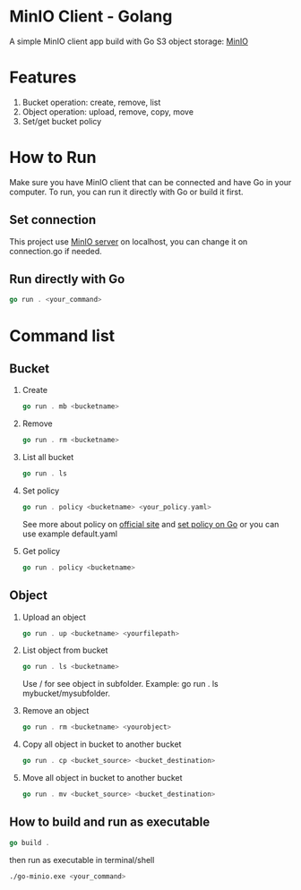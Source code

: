 # MinIO Client - Golang
A simple MinIO client app build with Go
S3 object storage: [MinIO](https://min.io/)

# Features
1. Bucket operation: create, remove, list
2. Object operation: upload, remove, copy, move
3. Set/get bucket policy

# How to Run
Make sure you have MinIO client that can be connected and have Go in your computer. To run, you can run it directly with Go or build it first.
## Set connection
This project use [MinIO server](https://docs.min.io/docs/minio-quickstart-guide.html) on localhost, you can change it on connection.go if needed.
## Run directly with Go
```go
go run . <your_command>
```

# Command list
## Bucket
1. Create
    ```go
    go run . mb <bucketname>
    ```
    
2. Remove
    ```go
    go run . rm <bucketname>
    ```
    
3. List all bucket
    ```go
    go run . ls
    ```
    
4. Set policy
    ```go
    go run . policy <bucketname> <your_policy.yaml>
    ```
    See more about policy on [official site](https://docs.min.io/minio/baremetal/security/minio-identity-management/policy-based-access-control.html) and [set policy on Go](https://docs.min.io/docs/golang-client-api-reference.html#SetBucketPolicy) or you can use example default.yaml
    
5. Get policy
    ```go
    go run . policy <bucketname>
    ```
## Object
1. Upload an object
    ```go
    go run . up <bucketname> <yourfilepath>
    ```
    
2. List object from bucket
    ```go
    go run . ls <bucketname>
    ```
    Use / for see object in subfolder. Example: go run . ls mybucket/mysubfolder.
    
3. Remove an object
    ```go
    go run . rm <bucketname> <yourobject>
    ```
    
3. Copy all object in bucket to another bucket
    ```go
    go run . cp <bucket_source> <bucket_destination>
    ```
    
4. Move all object in bucket to another bucket
    ```go
    go run . mv <bucket_source> <bucket_destination>
    ```
    
## How to build and run as executable
```go
go build .
```
then run as executable in terminal/shell
```sh
./go-minio.exe <your_command> 
```